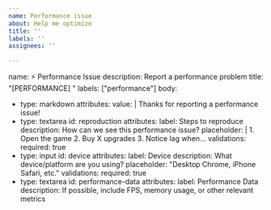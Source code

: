 ```yaml
---
name: Performance issue
about: Help me optimize
title: ''
labels: ''
assignees: ''

---
```


name: ⚡ Performance Issue
description: Report a performance problem
title: "[PERFORMANCE] "
labels: ["performance"]
body:
  - type: markdown
    attributes:
      value: |
        Thanks for reporting a performance issue!
  - type: textarea
    id: reproduction
    attributes:
      label: Steps to reproduce
      description: How can we see this performance issue?
      placeholder: |
        1. Open the game
        2. Buy X upgrades
        3. Notice lag when...
    validations:
      required: true
  - type: input
    id: device
    attributes:
      label: Device
      description: What device/platform are you using?
      placeholder: "Desktop Chrome, iPhone Safari, etc."
    validations:
      required: true
  - type: textarea
    id: performance-data
    attributes:
      label: Performance Data
      description: If possible, include FPS, memory usage, or other relevant metrics
